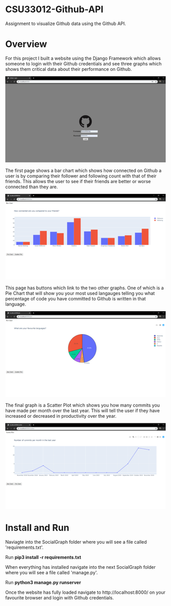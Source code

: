 # CSU33012-Github-API
Assignment to visualize Github data using the Github API.

<h1>Overview</h1>
<p>
For this project I built a website using the Django Framework which allows someone to login with their Github credentials and see three graphs which shows them critical data about their performance on Github.
</p>

![Alt text](/Images/LoginPage.PNG?raw=true "Login page")

<p> 
The first page shows a bar chart which shows how connected on Github a user is by comparing their follower and following count with that of their friends. This allows the user to see if their friends are better or worse connected than they are.
</p>

![Alt text](/Images/BarChartPage.PNG?raw=true "Bar Chart")

<p> 
This page has buttons which link to the two other graphs. One of which is a Pie Chart that will show you your most used langauges telling you what percentage of code you have committed to Github is written in that language.
</p>

![Alt text](/Images/PieChartPage.PNG?raw=true "Pie Chart")

<p>
The final graph is a Scatter Plot which shows you how many commits you have made per month over the last year. This will tell the user if they have increased or decreased in productivity over the year. 
</p>

![Alt text](/Images/ScatterPlotPage.PNG?raw=true "Scatter Plot")

<h1>Install and Run</h1>
<p>
Naviagte into the SocialGraph folder where you will see a file called 'requirements.txt'.
</p>
<p>
Run <b>pip3 install -r requirements.txt</b>
</p>
<p>
When everything has installed navigate into the next SocialGraph folder where you will see a file called 'manage.py'.
</p>
<p>
Run <b>python3 manage.py runserver</b>
</p>
<p>
Once the website has fully loaded navigate to http://localhost:8000/ on your favourite browser and login with Github credentials.
</p>
